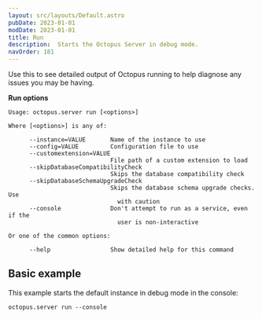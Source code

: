 ```yaml
---
layout: src/layouts/Default.astro
pubDate: 2023-01-01
modDate: 2023-01-01
title: Run
description:  Starts the Octopus Server in debug mode.
navOrder: 181
---
```


Use this to see detailed output of Octopus running to help diagnose any issues you may be having.

**Run options**

```
Usage: octopus.server run [<options>]

Where [<options>] is any of:

      --instance=VALUE       Name of the instance to use
      --config=VALUE         Configuration file to use
      --customextension=VALUE
                             File path of a custom extension to load
      --skipDatabaseCompatibilityCheck
                             Skips the database compatibility check
      --skipDatabaseSchemaUpgradeCheck
                             Skips the database schema upgrade checks. Use
                               with caution
      --console              Don't attempt to run as a service, even if the
                               user is non-interactive

Or one of the common options:

      --help                 Show detailed help for this command
```

## Basic example

This example starts the default instance in debug mode in the console:

```
octopus.server run --console
```
